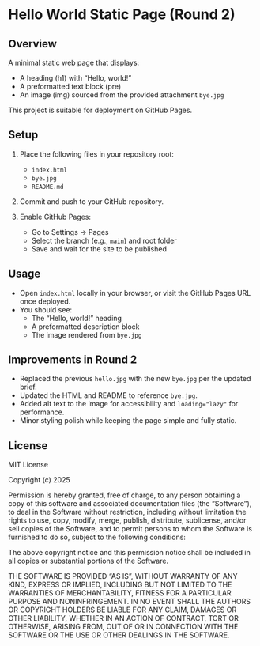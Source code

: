 # Hello World Static Page (Round 2)

## Overview
A minimal static web page that displays:
- A heading (h1) with “Hello, world!”
- A preformatted text block (pre)
- An image (img) sourced from the provided attachment `bye.jpg`

This project is suitable for deployment on GitHub Pages.

## Setup
1. Place the following files in your repository root:
   - `index.html`
   - `bye.jpg`
   - `README.md`

2. Commit and push to your GitHub repository.

3. Enable GitHub Pages:
   - Go to Settings → Pages
   - Select the branch (e.g., `main`) and root folder
   - Save and wait for the site to be published

## Usage
- Open `index.html` locally in your browser, or visit the GitHub Pages URL once deployed.
- You should see:
  - The “Hello, world!” heading
  - A preformatted description block
  - The image rendered from `bye.jpg`

## Improvements in Round 2
- Replaced the previous `hello.jpg` with the new `bye.jpg` per the updated brief.
- Updated the HTML and README to reference `bye.jpg`.
- Added alt text to the image for accessibility and `loading="lazy"` for performance.
- Minor styling polish while keeping the page simple and fully static.

## License
MIT License

Copyright (c) 2025

Permission is hereby granted, free of charge, to any person obtaining a copy
of this software and associated documentation files (the “Software”), to deal
in the Software without restriction, including without limitation the rights
to use, copy, modify, merge, publish, distribute, sublicense, and/or sell
copies of the Software, and to permit persons to whom the Software is
furnished to do so, subject to the following conditions:

The above copyright notice and this permission notice shall be included in
all copies or substantial portions of the Software.

THE SOFTWARE IS PROVIDED “AS IS”, WITHOUT WARRANTY OF ANY KIND, EXPRESS OR
IMPLIED, INCLUDING BUT NOT LIMITED TO THE WARRANTIES OF MERCHANTABILITY,
FITNESS FOR A PARTICULAR PURPOSE AND NONINFRINGEMENT. IN NO EVENT SHALL THE
AUTHORS OR COPYRIGHT HOLDERS BE LIABLE FOR ANY CLAIM, DAMAGES OR OTHER
LIABILITY, WHETHER IN AN ACTION OF CONTRACT, TORT OR OTHERWISE, ARISING FROM,
OUT OF OR IN CONNECTION WITH THE SOFTWARE OR THE USE OR OTHER DEALINGS IN
THE SOFTWARE.
